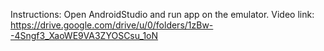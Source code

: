 Instructions:
Open AndroidStudio and run app on the emulator.
Video link:
https://drive.google.com/drive/u/0/folders/1zBw--4Sngf3_XaoWE9VA3ZYOSCsu_1oN